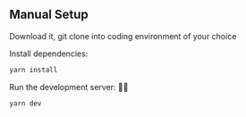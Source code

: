 ## Manual Setup 

Download it, git clone into coding environment of your choice

Install dependencies: 

```bash
yarn install
```

Run the development server: 👨‍💻

```bash
yarn dev